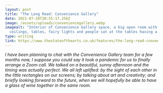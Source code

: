 ```yaml
---
layout: post
title: "The Long Read: Convenience Gallery"
date: 2021-07-28T20:55:17.256Z
image: /assets/uploads/conveniencegallery.webp
imagealt: "Interior of Convenience Gallery space, a big open room with high
  ceilings, tables, fairy lights and people sat at the tables having a chat. "
type: writing
link: https://www.thestateofthearts.co.uk/features/the-long-read-convenience-gallery/
---
```

*I have been planning to chat with the Convenience Gallery team for a few months now, I suppose you could say it took a pandemic for us to finally arrange a Zoom call. We talked on a beautiful, sunny afternoon and the timing was actually perfect. We all left uplifted: by the sight of each other in the little rectangles on our screens; by talking about art and creativity; and briefly looking forward to the future, when we will hopefully be able to have a glass of wine together in the same room.*